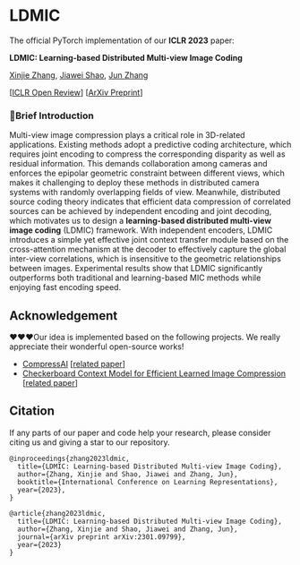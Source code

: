 # LDMIC

The official PyTorch implementation of our **ICLR 2023** paper: 

**LDMIC: Learning-based Distributed Multi-view Image Coding**

[Xinjie Zhang](https://xinjie-q.github.io/), [Jiawei Shao](https://shaojiawei07.github.io/), [Jun Zhang](https://eejzhang.people.ust.hk/)

[[ICLR Open Review](https://openreview.net/forum?id=ILQVw4cA5F9)] [[ArXiv Preprint](https://arxiv.org/abs/2301.09799)]

### :bookmark:Brief Introduction

Multi-view image compression plays a critical role in 3D-related applications. Existing methods adopt a predictive coding architecture, which requires joint encoding to compress the corresponding disparity as well as residual information. This demands collaboration among cameras and enforces the epipolar geometric constraint between different views, which makes it challenging to deploy these methods in distributed camera systems with randomly overlapping fields of view. Meanwhile, distributed source coding theory indicates that efficient data compression of correlated sources can be achieved by independent encoding and joint decoding, which motivates us to design a **learning-based distributed multi-view image coding** (LDMIC) framework. With independent encoders, LDMIC introduces a simple yet effective joint context transfer module based on the cross-attention mechanism at the decoder to effectively capture the global inter-view correlations, which is insensitive to the geometric relationships between images. Experimental results show that LDMIC significantly outperforms both traditional and learning-based MIC methods while enjoying fast encoding speed. 

## Acknowledgement

:heart::heart::heart:Our idea is implemented based on the following projects. We really appreciate their wonderful open-source works!

- [CompressAI](https://github.com/InterDigitalInc/CompressAI) [[related paper](https://arxiv.org/abs/2011.03029)]
- [Checkerboard Context Model for Efficient Learned Image Compression](https://github.com/JiangWeibeta/Checkerboard-Context-Model-for-Efficient-Learned-Image-Compression/tree/main) [[related paper](https://arxiv.org/abs/2103.15306v2)]

## Citation

If any parts of our paper and code help your research, please consider citing us and giving a star to our repository.

```
@inproceedings{zhang2023ldmic,
  title={LDMIC: Learning-based Distributed Multi-view Image Coding},
  author={Zhang, Xinjie and Shao, Jiawei and Zhang, Jun},
  booktitle={International Conference on Learning Representations},
  year={2023},
}

@article{zhang2023ldmic,
  title={LDMIC: Learning-based Distributed Multi-view Image Coding},
  author={Zhang, Xinjie and Shao, Jiawei and Zhang, Jun},
  journal={arXiv preprint arXiv:2301.09799},
  year={2023}
}
```

